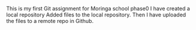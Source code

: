 This is my first Git assignment for Moringa school phase0
I have created a local repository
Added files to the local repository.
Then I have uploaded the files to a remote repo in Github.